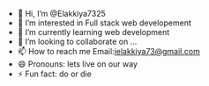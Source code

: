 - 👋 Hi, I’m @Elakkiya7325
- 👀 I’m interested in Full stack web developement
- 🌱 I’m currently learning web development
- 💞️ I’m looking to collaborate on ...
- 📫 How to reach me Email:ielakkiya73@gmail.com
- 😄 Pronouns: lets live on our way 
- ⚡ Fun fact: do or die

<!---
Elakkiya7325/Elakkiya7325 is a ✨ special ✨ repository because its `README.md` (this file) appears on your GitHub profile.
You can click the Preview link to take a look at your changes.
--->
